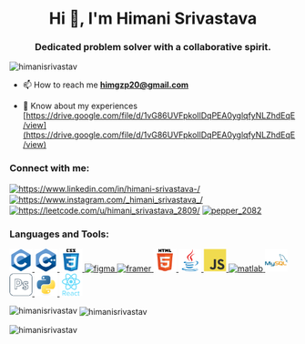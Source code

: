 <h1 align="center">Hi 👋, I'm Himani Srivastava</h1>
<h3 align="center">Dedicated problem solver with a collaborative spirit.</h3>

<p align="left"> <img src="https://komarev.com/ghpvc/?username=himanisrivastav&label=Profile%20views&color=0e75b6&style=flat" alt="himanisrivastav" /> </p>

- 📫 How to reach me **himgzp20@gmail.com**

- 📄 Know about my experiences [https://drive.google.com/file/d/1vG86UVFpkoIlDqPEA0yglqfyNLZhdEqE/view](https://drive.google.com/file/d/1vG86UVFpkoIlDqPEA0yglqfyNLZhdEqE/view)

<h3 align="left">Connect with me:</h3>
<p align="left">
<a href="https://linkedin.com/in/https://www.linkedin.com/in/himani-srivastava-/" target="blank"><img align="center" src="https://raw.githubusercontent.com/rahuldkjain/github-profile-readme-generator/master/src/images/icons/Social/linked-in-alt.svg" alt="https://www.linkedin.com/in/himani-srivastava-/" height="30" width="40" /></a>
<a href="https://instagram.com/https://www.instagram.com/_himani_srivastava_/" target="blank"><img align="center" src="https://raw.githubusercontent.com/rahuldkjain/github-profile-readme-generator/master/src/images/icons/Social/instagram.svg" alt="https://www.instagram.com/_himani_srivastava_/" height="30" width="40" /></a>
<a href="https://www.leetcode.com/https://leetcode.com/u/himani_srivastava_2809/" target="blank"><img align="center" src="https://raw.githubusercontent.com/rahuldkjain/github-profile-readme-generator/master/src/images/icons/Social/leet-code.svg" alt="https://leetcode.com/u/himani_srivastava_2809/" height="30" width="40" /></a>
<a href="https://discord.gg/pepper_2082" target="blank"><img align="center" src="https://raw.githubusercontent.com/rahuldkjain/github-profile-readme-generator/master/src/images/icons/Social/discord.svg" alt="pepper_2082" height="30" width="40" /></a>
</p>

<h3 align="left">Languages and Tools:</h3>
<p align="left"> <a href="https://www.cprogramming.com/" target="_blank" rel="noreferrer"> <img src="https://raw.githubusercontent.com/devicons/devicon/master/icons/c/c-original.svg" alt="c" width="40" height="40"/> </a> <a href="https://www.w3schools.com/cpp/" target="_blank" rel="noreferrer"> <img src="https://raw.githubusercontent.com/devicons/devicon/master/icons/cplusplus/cplusplus-original.svg" alt="cplusplus" width="40" height="40"/> </a> <a href="https://www.w3schools.com/css/" target="_blank" rel="noreferrer"> <img src="https://raw.githubusercontent.com/devicons/devicon/master/icons/css3/css3-original-wordmark.svg" alt="css3" width="40" height="40"/> </a> <a href="https://www.figma.com/" target="_blank" rel="noreferrer"> <img src="https://www.vectorlogo.zone/logos/figma/figma-icon.svg" alt="figma" width="40" height="40"/> </a> <a href="https://www.framer.com/" target="_blank" rel="noreferrer"> <img src="https://www.vectorlogo.zone/logos/framer/framer-icon.svg" alt="framer" width="40" height="40"/> </a> <a href="https://www.w3.org/html/" target="_blank" rel="noreferrer"> <img src="https://raw.githubusercontent.com/devicons/devicon/master/icons/html5/html5-original-wordmark.svg" alt="html5" width="40" height="40"/> </a> <a href="https://www.java.com" target="_blank" rel="noreferrer"> <img src="https://raw.githubusercontent.com/devicons/devicon/master/icons/java/java-original.svg" alt="java" width="40" height="40"/> </a> <a href="https://developer.mozilla.org/en-US/docs/Web/JavaScript" target="_blank" rel="noreferrer"> <img src="https://raw.githubusercontent.com/devicons/devicon/master/icons/javascript/javascript-original.svg" alt="javascript" width="40" height="40"/> </a> <a href="https://www.mathworks.com/" target="_blank" rel="noreferrer"> <img src="https://upload.wikimedia.org/wikipedia/commons/2/21/Matlab_Logo.png" alt="matlab" width="40" height="40"/> </a> <a href="https://www.mysql.com/" target="_blank" rel="noreferrer"> <img src="https://raw.githubusercontent.com/devicons/devicon/master/icons/mysql/mysql-original-wordmark.svg" alt="mysql" width="40" height="40"/> </a> <a href="https://www.photoshop.com/en" target="_blank" rel="noreferrer"> <img src="https://raw.githubusercontent.com/devicons/devicon/master/icons/photoshop/photoshop-line.svg" alt="photoshop" width="40" height="40"/> </a> <a href="https://www.python.org" target="_blank" rel="noreferrer"> <img src="https://raw.githubusercontent.com/devicons/devicon/master/icons/python/python-original.svg" alt="python" width="40" height="40"/> </a> <a href="https://reactjs.org/" target="_blank" rel="noreferrer"> <img src="https://raw.githubusercontent.com/devicons/devicon/master/icons/react/react-original-wordmark.svg" alt="react" width="40" height="40"/> </a> </p>

<p><img align="left" src="https://github-readme-stats.vercel.app/api/top-langs?username=himanisrivastav&show_icons=true&locale=en&layout=compact" alt="himanisrivastav" /></p>

<p>&nbsp;<img align="center" src="https://github-readme-stats.vercel.app/api?username=himanisrivastav&show_icons=true&locale=en" alt="himanisrivastav" /></p>

<p><img align="center" src="https://github-readme-streak-stats.herokuapp.com/?user=himanisrivastav&" alt="himanisrivastav" /></p>
